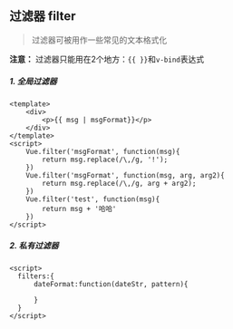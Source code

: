 ## 过滤器 filter

> 过滤器可被用作一些常见的文本格式化

**注意：** 过滤器只能用在2个地方：`{{ }}`和`v-bind`表达式

##### 1. 全局过滤器

```vue
<template>
    <div>
        <p>{{ msg | msgFormat}}</p>
    </div>
</template>
<script>
	Vue.filter('msgFormat', function(msg){
    	return msg.replace(/\,/g, '!');
    })
    Vue.filter('msgFormat', function(msg, arg, arg2){
        return msg.replace(/\,/g, arg + arg2);
    })
    Vue.filter('test', function(msg){
        return msg + '哈哈'
    })
</script>
```

##### 2. 私有过滤器

```vue
<script>
  filters:{
      dateFormat:function(dateStr, pattern){
          
      }
  }
</script>
```

